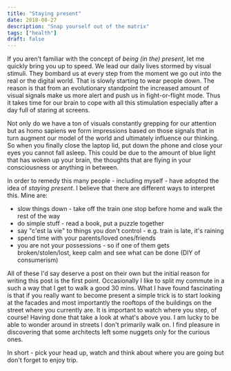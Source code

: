 ```yaml
---
title: "Staying present"
date: 2018-08-27
description: "Snap yourself out of the matrix"
tags: ["health"]
draft: false
---
```


If you aren't familiar with the concept of _being (in the) present_, let me quickly bring you up to speed. We lead our daily lives stormed by visual stimuli. They bombard us at every step from the moment we go out into the real or the digital world. That is slowly starting to wear people down. The reason is that from an evolutionary standpoint the increased amount of visual signals make us more alert and push us in fight-or-flight mode. Thus it takes time for our brain to cope with all this stimulation especially after a day full of staring at screens.

Not only do we have a ton of visuals constantly grepping for our attention but as homo sapiens we form impressions based on those signals that in turn augment our model of the world and ultimately influence our thinking. So when you finally close the laptop lid, put down the phone and close your eyes you cannot fall asleep. This could be due to the amount of blue light that has woken up your brain, the thoughts that are flying in your consciousness or anything in between.

In order to remedy this many people - including myself - have adopted the idea of _staying present_. I believe that there are different ways to interpret this. Mine are:

- slow things down - take off the train one stop before home and walk the rest of the way
- do simple stuff - read a book, put a puzzle together
- say "c'est la vie" to things you don't control - e.g. train is late, it's raining
- spend time with your parents/loved ones/friends
- you are not your possessions - so if one of them gets broken/stolen/lost, keep calm and see what can be done (DIY of consumerism)

All of these I'd say deserve a post on their own but the initial reason for writing this post is the first point. Occasionally I like to split my commute in a such a way that I get to walk a good 30 mins. What I have found fascinating is that if you really want to become present a simple trick is to start looking at the facades and most importantly the rooftops of the buildings on the street where you currently are. It is important to watch where you step, of course! Having done that take a look at what's above you. I am lucky to be able to wonder around in streets I don't primarily walk on. I find pleasure in discovering that some architects left some nuggets only for the curious ones.

In short - pick your head up, watch and think about where you are going but don't forget to enjoy trip.
